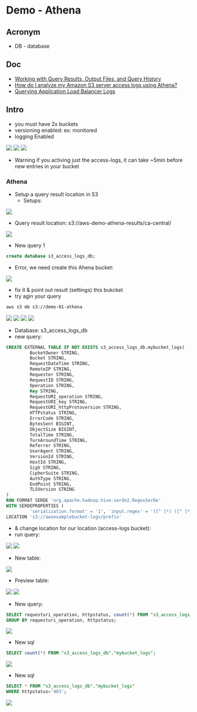 # Demo - Athena

## Acronym
* DB - database

## Doc
* [Working with Query Results, Output Files, and Query History](https://docs.aws.amazon.com/athena/latest/ug/querying.html)
* [How do I analyze my Amazon S3 server access logs using Athena?](https://aws.amazon.com/premiumsupport/knowledge-center/analyze-logs-athena/)
* [Querying Application Load Balancer Logs](https://docs.aws.amazon.com/athena/latest/ug/application-load-balancer-logs.html)

## Intro
* you must have 2x buckets 
* versioning enabled: ex: monitored
* logging Enabled

[<img src="https://i.imgur.com/gPJ9QOi.png">](https://i.imgur.com/gPJ9QOi.png)
[<img src="https://i.imgur.com/IQLG5c3.png">](https://i.imgur.com/IQLG5c3.png)
[<img src="https://i.imgur.com/jfW1PSN.png">](https://i.imgur.com/jfW1PSN.png)

* Warning if you activing just the access-logs, it can take ~5min before new entries in your bucket

### Athena
* Setup a query result location in S3
    * Setups:

[<img src="https://i.imgur.com/0RQZpKo.png">](https://i.imgur.com/0RQZpKo.png)

* Query result location: s3://aws-demo-athena-results/ca-central/


[<img src="https://i.imgur.com/eBKTaLw.png">](https://i.imgur.com/eBKTaLw.png)

* New query 1
````sql
create database s3_access_logs_db;
````

* Error, we need create this Ahena bucket:

[<img src="https://i.imgur.com/3JN8mNu.png">](https://i.imgur.com/3JN8mNu.png)

* fix it & point out result (settings) this bukcket
* try agin your query
````bash
aws s3 mb s3://demo-01-athena
````
[<img src="https://i.imgur.com/mP0dARV.png">](https://i.imgur.com/mP0dARV.png)
[<img src="https://i.imgur.com/F6Ayupl.png">](https://i.imgur.com/F6Ayupl.png)
[<img src="https://i.imgur.com/a2CXpG3.png">](https://i.imgur.com/a2CXpG3.png)
[<img src="https://i.imgur.com/xoqZHH3.png">](https://i.imgur.com/xoqZHH3.png)

* Database: s3_access_logs_db
* new query:
````sql
CREATE EXTERNAL TABLE IF NOT EXISTS s3_access_logs_db.mybucket_logs(
         BucketOwner STRING,
         Bucket STRING,
         RequestDateTime STRING,
         RemoteIP STRING,
         Requester STRING,
         RequestID STRING,
         Operation STRING,
         Key STRING,
         RequestURI_operation STRING,
         RequestURI_key STRING,
         RequestURI_httpProtoversion STRING,
         HTTPstatus STRING,
         ErrorCode STRING,
         BytesSent BIGINT,
         ObjectSize BIGINT,
         TotalTime STRING,
         TurnAroundTime STRING,
         Referrer STRING,
         UserAgent STRING,
         VersionId STRING,
         HostId STRING,
         SigV STRING,
         CipherSuite STRING,
         AuthType STRING,
         EndPoint STRING,
         TLSVersion STRING
) 
ROW FORMAT SERDE 'org.apache.hadoop.hive.serde2.RegexSerDe'
WITH SERDEPROPERTIES (
         'serialization.format' = '1', 'input.regex' = '([^ ]*) ([^ ]*) \\[(.*?)\\] ([^ ]*) ([^ ]*) ([^ ]*) ([^ ]*) ([^ ]*) \\\"([^ ]*) ([^ ]*) (- |[^ ]*)\\\" (-|[0-9]*) ([^ ]*) ([^ ]*) ([^ ]*) ([^ ]*) ([^ ]*) ([^ ]*) (\"[^\"]*\") ([^ ]*)(?: ([^ ]*) ([^ ]*) ([^ ]*) ([^ ]*) ([^ ]*) ([^ ]*))?.*$' )
LOCATION 's3://awsexamplebucket-logs/prefix'
````

* & change location for our location (access-logs bucket):
* run query:

[<img src="https://i.imgur.com/Vt3Xp8z.png">](https://i.imgur.com/Vt3Xp8z.png)
[<img src="https://i.imgur.com/Clwfzxc.png">](https://i.imgur.com/Clwfzxc.png)

* New table:

[<img src="https://i.imgur.com/KUonGIi.png">](https://i.imgur.com/KUonGIi.png)

* Preview table:

[<img src="https://i.imgur.com/XjoJJY8.png">](https://i.imgur.com/XjoJJY8.png)
[<img src="https://i.imgur.com/sY0v44I.png">](https://i.imgur.com/sY0v44I.png)

* New query:
````sql
SELECT requesturi_operation, httpstatus, count(*) FROM "s3_access_logs_db"."mybucket_logs"
GROUP BY requesturi_operation, httpstatus;
````
[<img src="https://i.imgur.com/BuuIlML.png">](https://i.imgur.com/BuuIlML.png)

* New sql
````sql
SELECT count(*) FROM "s3_access_logs_db"."mybucket_logs";
````
[<img src="https://i.imgur.com/nFOilM7.png">](https://i.imgur.com/nFOilM7.png)

* New sql
````sql
SELECT * FROM "s3_access_logs_db"."mybucket_logs"
WHERE httpstatus='403';
````
[<img src="https://i.imgur.com/xWI37hS.png">](https://i.imgur.com/xWI37hS.png)
